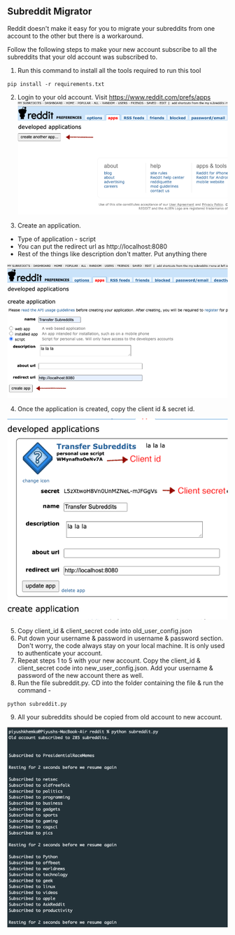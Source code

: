 ## Subreddit Migrator

Reddit doesn't make it easy for you to migrate your subreddits from one account to the other but there is a workaround.

Follow the following steps to make your new account subscribe to all the subreddits that your old account was subscribed to.


1. Run this command to install all the tools required to run this tool

```
pip install -r requirements.txt
```

2. Login to your old account. Visit https://www.reddit.com/prefs/apps
![create app](./img/1.png)


3. Create an application.
 - Type of application - script
 - You can put the redirect url as http://localhost:8080
 - Rest of the things like description don't matter. Put anything there

![create app description](./img/2.png)

4. Once the application is created, copy the client id & secret id.

![getting client id & secret](./img/3.png)

5. Copy client_id & client_secret code into old_user_config.json
6. Put down your username & password in username & password section. Don't worry, the code always stay on your local machine. It is only used to authenticate your account.
7. Repeat steps 1 to 5 with your new account. Copy the client_id & client_secret code into new_user_config.json. Add your username & password of the new account there as well.
8. Run the file subreddit.py. CD into the folder containing the file & run the command -

```
python subreddit.py
```
9. All your subreddits should be copied from old account to new account.

![output](./img/4.png)
